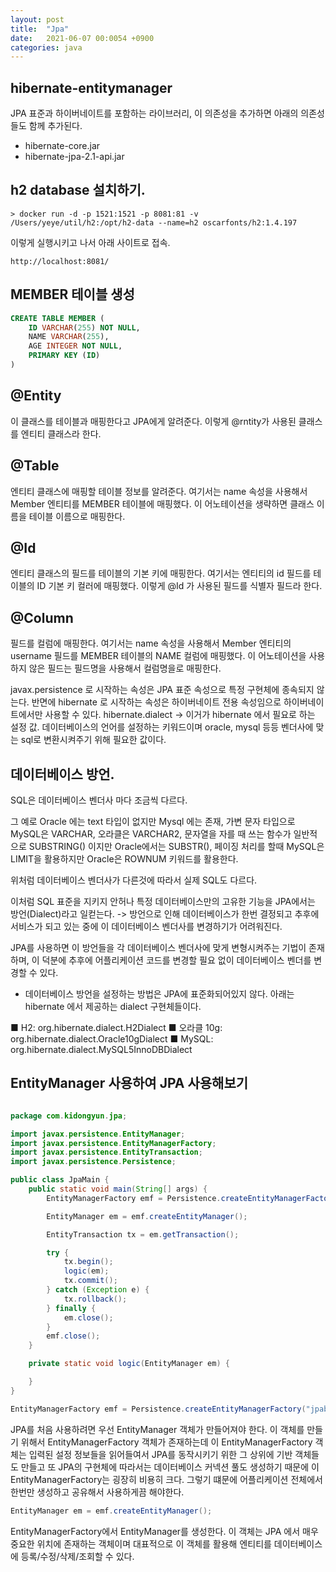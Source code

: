 ```yaml
---
layout: post
title:  "Jpa"
date:   2021-06-07 00:0054 +0900
categories: java
---
```


## hibernate-entitymanager

JPA 표준과 하이버네이트를 포함하는 라이브러리, 이 의존성을 추가하면 아래의 의존성들도 함께 추가된다.
- hibernate-core.jar
- hibernate-jpa-2.1-api.jar


## h2 database 설치하기.

```
> docker run -d -p 1521:1521 -p 8081:81 -v /Users/yeye/util/h2:/opt/h2-data --name=h2 oscarfonts/h2:1.4.197
```

이렇게 실행시키고 나서 아래 사이트로 접속.

```
http://localhost:8081/
```

## MEMBER 테이블 생성

```sql
CREATE TABLE MEMBER (
    ID VARCHAR(255) NOT NULL,
    NAME VARCHAR(255),
    AGE INTEGER NOT NULL,
    PRIMARY KEY (ID)
)
```

## @Entity

이 클래스를 테이블과 매핑한다고 JPA에게 알려준다. 이렇게 @rntity가 사용된 클래스를 엔티티 클래스라 한다.

## @Table

엔티티 클래스에 매핑할 테이블 정보를 알려준다. 여기서는 name  속성을 사용해서 Member 엔티티를 MEMBER 테이블에 매핑했다.
이 어노테이션을 생략하면 클래스 이름을 테이블 이름으로 매핑한다. 

## @Id

엔티티 클래스의 필드를 테이블의 기본 키에 매핑한다. 여기서는 엔티티의 id 필드를 테이블의 ID 기본 키 컬러에 매핑했다. 이렇게 @Id 가 사용된 필드를 식별자 필드라 한다.

## @Column

필드를 컬럼에 매핑한다. 여기서는 name 속성을 사용해서 Member 엔티티의 username 필드를 MEMBER 테이블의 NAME 컬럼에 매핑했다.
이 어노테이션을 사용하지 않은 필드는 필드명을 사용해서 컬럼명을로 매핑한다.

javax.persistence 로 시작하는 속성은 JPA 표준 속성으로 특정 구현체에 종속되지 않는다. 반면에 hibernate 로 시작하는 속성은 하이버네이트 전용 속성임으로 하이버네이트에서만 사용할 수 있다.
hibernate.dialect -> 이거가 hibernate 에서 필요로 하는 설정 값. 데이터베이스의 언어를 설정하는 키워드이며 oracle, mysql 등등 벤더사에 맞는 sql로 변환시켜주기 위해 필요한 값이다.

## 데이터베이스 방언.

SQL은 데이터베이스 벤더사 마다 조금씩 다르다. 

그 예로 Oracle 에는 text 타입이 없지만 Mysql 에는 존재,
가변 문자 타입으로 MySQL은 VARCHAR, 오라클은 VARCHAR2,
문자열을 자를 때 쓰는 함수가 일반적으로 SUBSTRING() 이지만 Oracle에서는 SUBSTR(),
페이징 처리를 할때 MySQL은 LIMIT을 활용하지만 Oracle은 ROWNUM 키워드를 활용한다.

위처럼 데이터베이스 벤더사가 다른것에 따라서 실제 SQL도 다르다.

이처럼 SQL 표준을 지키지 안허나 특정 데이터베이스만의 고유한 기능을 JPA에서는 방언(Dialect)라고 일컫는다.
-> 방언으로 인해 데이터베이스가 한번 결정되고 추후에 서비스가 되고 있는 중에 이 데이터베이스 벤더사를 변경하기가 어려워진다.

JPA를 사용하면 이 방언들을 각 데이터베이스 벤더사에 맞게 변형시켜주는 기법이 존재하며, 이 덕분에 추후에 어플리케이션 코드를 변경할 필요 없이 데이터베이스 벤더를 변경할 수 있다.

* 데이터베이스 방언을 설정하는 방법은 JPA에 표준화되어있지 않다. 아래는 hibernate 에서 제공하는 dialect 구현체들이다.

■ H2: org.hibernate.dialect.H2Dialect
■ 오라클 10g: org.hibernate.dialect.Oracle10gDialect
■ MySQL: org.hibernate.dialect.MySQL5InnoDBDialect

## EntityManager 사용하여 JPA 사용해보기

```java

package com.kidongyun.jpa;

import javax.persistence.EntityManager;
import javax.persistence.EntityManagerFactory;
import javax.persistence.EntityTransaction;
import javax.persistence.Persistence;

public class JpaMain {
    public static void main(String[] args) {
        EntityManagerFactory emf = Persistence.createEntityManagerFactory("jpabook");

        EntityManager em = emf.createEntityManager();

        EntityTransaction tx = em.getTransaction();

        try {
            tx.begin();
            logic(em);
            tx.commit();
        } catch (Exception e) {
            tx.rollback();
        } finally {
            em.close();
        }
        emf.close();
    }

    private static void logic(EntityManager em) {

    }
}

```

```java
EntityManagerFactory emf = Persistence.createEntityManagerFactory("jpabook");
```

JPA를 처음 사용하려면 우선 EntityManager 객체가 만들어져야 한다. 이 객체를 만들기 위해서 EntityManagerFactory 객체가 존재하는데
이 EntityManagerFactory 객체는 입력된 설정 정보들을 읽어들여서 JPA를 동작시키기 위한 그 상위에 기반 객체들도 만들고 또 JPA의 구현체에 따라서는 데이터베이스 커넥션 풀도
생성하기 때문에 이 EntityManagerFactory는 굉장히 비용히 크다. 그렇기 떄문에 어플리케이션 전체에서 한번만 생성하고 공유해서 사용하게끔 해야한다.

```java
EntityManager em = emf.createEntityManager();
```

EntityManagerFactory에서 EntityManager를 생성한다. 이 객체는 JPA 에서 매우 중요한 위치에 존재하는 객체이며 대표적으로 이 객체를 활용해 엔티티를 데이터베이스에 등록/수정/삭제/조회할 수 있다.
